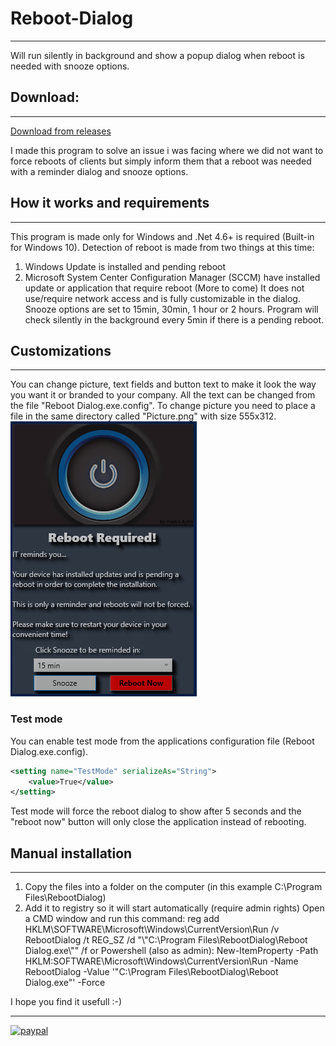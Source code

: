 # Reboot-Dialog
------
Will run silently in background and show a popup dialog when reboot is needed with snooze options.

## Download:
---
[Download from releases](https://github.com/Fredrik81/Reboot-Dialog/releases/latest "Latest Release")

I made this program to solve an issue i was facing where we did not want to force reboots of clients but simply inform them that a reboot was needed with a reminder dialog and snooze options.

## How it works and requirements
---
This program is made only for Windows and .Net 4.6+ is required (Built-in for Windows 10).
Detection of reboot is made from two things at this time:
1. Windows Update is installed and pending reboot
2. Microsoft System Center Configuration Manager (SCCM) have installed update or application that require reboot
(More to come)
It does not use/require network access and is fully customizable in the dialog.
Snooze options are set to 15min, 30min, 1 hour or 2 hours.
Program will check silently in the background every 5min if there is a pending reboot.

## Customizations
---
You can change picture, text fields and button text to make it look the way you want it or branded to your company.
All the text can be changed from the file "Reboot Dialog.exe.config".
To change picture you need to place a file in the same directory called "Picture.png" with size 555x312.
<br/>
![My image](Screenshot.PNG)
<br/>
### Test mode
You can enable test mode from the applications configuration file (Reboot Dialog.exe.config).
```XML
<setting name="TestMode" serializeAs="String">
    <value>True</value>
</setting>
```
Test mode will force the reboot dialog to show after 5 seconds and the "reboot now" button will only close the application instead of rebooting.


## Manual installation
---
1. Copy the files into a folder on the computer (in this example C:\Program Files\RebootDialog)
2. Add it to registry so it will start automatically (require admin rights)
   Open a CMD window and run this command: reg add HKLM\SOFTWARE\Microsoft\Windows\CurrentVersion\Run /v RebootDialog /t REG_SZ /d "\\"C:\Program Files\RebootDialog\Reboot Dialog.exe\\"" /f
   or Powershell (also as admin): New-ItemProperty -Path HKLM:SOFTWARE\Microsoft\Windows\CurrentVersion\Run -Name RebootDialog -Value '"C:\Program Files\RebootDialog\Reboot Dialog.exe"' -Force

I hope you find it usefull :-)
***

[![paypal](https://www.paypalobjects.com/en_US/i/btn/btn_donateCC_LG.gif)](https://www.paypal.com/cgi-bin/webscr?cmd=_donations&business=RYV3HC2FTG2XS&currency_code=USD)
